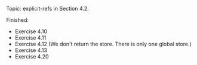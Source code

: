 Topic: explicit-refs in Section 4.2.

Finished:

- Exercise 4.10
- Exercise 4.11
- Exercise 4.12 (We don't return the store. There is only one global store.)
- Exercise 4.13
- Exercise 4.20
